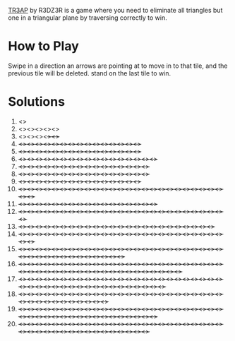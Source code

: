 [TR3AP](https://play.fancade.com/6099B7D54A5028EC) by R3DZ3R is a game where you need to eliminate all triangles but one in a triangular plane by traversing correctly to win.
# How to Play
Swipe in a direction an arrows are pointing at to move in to that tile, and the previous tile will be deleted. stand on the last tile to win.
# Solutions
1. <<N>>
2. <<N>><<NE>><<N>><<NE>><<N>>
3. <<N>><<NE>><<SE>><<S>><<SW>>
4. <<SW>><<S>><<SW>><<S>><<SE>><<NE>><<N>><<NE>><<SE>><<S>><<SE>><<S>><<SW>><<NW>><<N>>
5. <<S>><<SE>><<NE>><<N>><<NW>><<N>><<NW>><<N>><<NW>><<N>><<NE>><<SE>><<S>><<SE>><<S>>
6. <<NW>><<N>><<NE>><<N>><<NW>><<SW>><<S>><<SW>><<NW>><<N>><<NE>><<N>><<NE>><<N>><<NE>><<SE>><<S>>
7. <<SW>><<S>><<SE>><<NE>><<N>><<NE>><<N>><<NW>><<SW>><<NW>><<N>><<NE>><<SE>><<NE>><<N>><<NW>>
8. <<SW>><<S>><<SE>><<NE>><<N>><<NE>><<SE>><<NE>><<N>><<NW>><<SW>><<NW>><<SW>><<NW>><<N>><<NE>>
9. <<S>><<SW>><<S>><<SE>><<NE>><<N>><<NE>><<N>><<NW>><<N>><<NW>><<SW>><<S>><<SW>><<S>>
10. <<N>><<NE>><<N>><<NE>><<N>><<NE>><<SE>><<S>><<SW>><<S>><<SW>><<S>><<SW>><<S>><<SE>><<S>><<SE>><<S>><<SE>><<S>><<SW>><<NW>><<N>><<NW>><<N>><<NW>><<N>>
11. <<N>><<NE>><<N>><<NE>><<SE>><<S>><<SW>><<S>><<SW>><<S>><<SE>><<S>><<SW>><<NW>><<N>><<NW>><<N>>
12. <<NW>><<SW>><<S>><<SE>><<S>><<SW>><<NW>><<N>><<NW>><<N>><<NE>><<N>><<NE>><<SE>><<NE>><<N>><<NW>><<N>><<NW>><<N>><<NW>><<SW>><<S>><<SE>><<S>><<SW>>
13. <<NW>><<N>><<NW>><<N>><<NW>><<SW>><<S>><<SE>><<S>><<SE>><<S>><<SE>><<NE>><<SE>><<S>><<SW>><<NW>><<SW>><<NW>><<N>><<NW>><<N>><<NW>><<N>>
14. <<S>><<SE>><<NE>><<N>><<NW>><<N>><<NW>><<N>><<NW>><<SW>><<NW>><<SW>><<S>><<SE>><<NE>><<SE>><<S>><<SW>><<NW>><<SW>><<S>><<SE>><<S>><<SW>><<NW>><<SW>><<NW>>
15. <<N>><<NE>><<SE>><<NE>><<SE>><<S>><<SW>><<NW>><<SW>><<S>><<SW>><<NW>><<N>><<NW>><<N>><<NE>><<N>><<NE>><<SE>><<NE>><<N>><<NE>><<N>><<NE>><<SE>><<NE>><<SE>><<S>><<SW>><<S>><<SE>><<S>><<SW>><<NW>><<N>><<NW>><<N>><<NE>> 
16. <<S>><<SW>><<S>><<SW>><<NW>><<SW>><<S>><<SW>><<NW>><<N>><<NE>><<N>><<NE>><<SE>><<NE>><<N>><<NW>><<SW>><<NW>><<SW>><<S>><<SW>><<S>><<SW>><<NW>><<SW>><<NW>><<N>><<NW>><<N>><<NE>><<N>><<NE>><<SE>><<S>><<SW>><<S>><<SE>><<NE>><<N>><<NE>><<N>><<NE>><<N>><<NE>>
17. <<SE>><<S>><<SE>><<S>><<SW>><<S>><<SE>><<S>><<SW>><<S>><<SW>><<S>><<SE>><<S>><<SW>><<NW>><<N>><<NW>><<SW>><<NW>><<N>><<NW>><<N>><<NW>><<N>><<NE>><<SE>><<S>><<SE>><<NE>><<SE>><<NE>><<N>><<NW>><<N>><<NE>><<N>><<NW>><<SW>><<NW>><<N>><<NE>><<SE>>
18. <<S>><<SW>><<S>><<SW>><<NW>><<N>><<NE>><<N>><<NE>><<N>><<NW>><<N>><<NW>><<N>><<NE>><<N>><<NW>><<SW>><<NW>><<SW>><<S>><<SE>><<S>><<SE>><<S>><<SE>><<S>><<SW>><<S>><<SW>><<NW>><<N>><<NW>><<N>><<NE>><<N>>
19. <<S>><<SW>><<NW>><<SW>><<S>><<SW>><<NW>><<N>><<NE>><<N>><<NE>><<SE>><<NE>><<N>><<NW>><<N>><<NW>><<N>><<NE>><<N>><<NE>><<N>><<NW>><<N>><<NE>><<SE>><<S>><<SE>><<S>><<SW>><<S>><<SE>><<S>><<SE>><<S>><<SE>><<S>><<SW>><<NW>><<N>><<NW>><<N>>
20. <<SE>><<S>><<SE>><<S>><<SE>><<S>><<SW>><<NW>><<SW>><<NW>><<N>><<NE>><<N>><<NW>><<SW>><<S>><<SW>><<S>><<SE>><<S>><<SW>><<S>><<SE>><<NE>><<N>><<NE>><<SE>><<NE>><<SE>><<NE>><<N>><<NE>><<N>><<NW>><<N>><<NW>><<N>><<NW>><<N>><<NW>><<SW>>